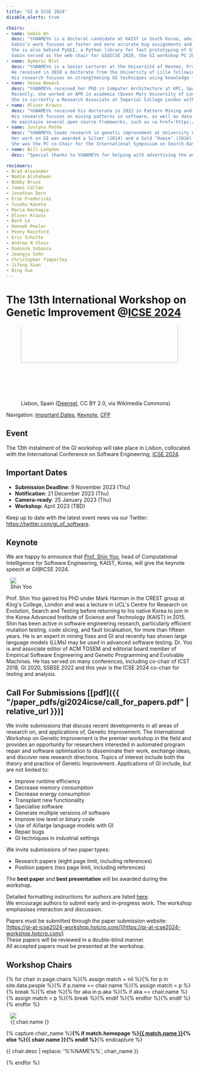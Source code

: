 ```yaml
---
title: "GI @ ICSE 2024"
disable_alerts: true

chairs:
- name: Gabin An
  desc: "%%NAME%% is a doctoral candidate at KAIST in South Korea, advised by Prof. Shin Yoo.
  Gabin’s work focuses on faster and more accurate bug assignments and, in close collaboration with industry, improving test suites.
  She is also behind PyGGI, a Python library for fast prototyping of GI techniques for multiple programming languages.
  Gabin served as the web chair for GI@ICSE 2020, the GI workshop PC 2021-2022, and was a GI workshop co-chair in 2023."
- name: Aymeric Blot
  desc: "%%NAME%% is a Senior Lecturer at the Université of Rennes, France.
  He received in 2018 a doctorate from the University of Lille following work on automated algorithm design for multi-objective combinatorial optimisation, before moving to University College London to work on software specialisation using GI.
  His research focuses on strengthening GI techniques using knowledge from automated machine learning, algorithm configuration, and evolutionary computation."
- name: Vesna Nowack
  desc: "%%NAME%% received her PhD in Computer Architecture at UPC, Spain (2016).
  Recently, she worked on APR in academia (Queen Mary University of London, Lancaster University) and industry (Bloomberg).
  She is currently a Research Associate at Imperial College London with a focus on human-in-the-loop ML systems."
- name: Oliver Krauss
  desc: "%%NAME%% received his doctorate in 2022 in Pattern Mining and Genetic Improvement in Compilers and Interpeters.
  His research focuses on mining patterns in software, as well as data, to improve runtime performance and energy consumption.
  He maintains several open source frameworks, such as <a href='https://amaru.dev'>Amaru</a>)."
- name: Justyna Petke
  desc: "%%NAME%% leads research in genetic improvement at University College London.
  Her work on GI was awarded a Silver (2014) and a Gold ’Humie’ (2016) and an ACM SIGSOFT Distinguished Paper Award at ISSTA 2015.
  She was the PC co-Chair for the International Symposium on Search-Based Software Engineering in 2017, has organised 8 GI workshops and serves on the editorial boards of 5 journals."
- name: Bill Langdon
  desc: "Special thanks to %%NAME%% for helping with advertising the workshop."

reviewers:
- Brad Alexander
- Nadia Alshahwan
- Bobby Bruce
- James Callan
- Jonathan Dorn
- Erik Fredericks
- Yusaku Kaneta
- Maria Kechagia
- Oliver Krauss
- Bach Le
- Hannah Peeler
- Penny Rainford
- Eric Schulte
- Andrew N Sloss
- Dominik Sobania
- Jeongju Sohn
- Christopher Timperley
- Jifeng Xuan
- Bing Xue
---
```


# The 13th International Workshop on Genetic Improvement @[ICSE 2024](https://conf.researchr.org/home/icse-2024)


<figure class="figure">
  <div style="height: 200px; overflow: hidden;">
    <img class="figure-img img-fluid" src="https://upload.wikimedia.org/wikipedia/commons/4/41/Lisbon_%2836831596786%29_%28cropped%29.jpg" style="width: 100%; margin-top: -100px;">
  </div>
  <figcaption class="figure-caption text-right">Lisbon, Spain (<a href="https://www.flickr.com/people/158619309@N03">Deensel</a>, CC BY 2.0, via Wikimedia Commons)</figcaption>
</figure>

Navigation: [Important Dates](#important-dates), [Keynote](#keynote), [CFP](#CFP)


## Event

The 13th instalment of the GI workshop will take place in Lisbon, collocated with the International Conference on Software Engineering, [ICSE 2024](https://conf.researchr.org/home/icse-2024).


## Important Dates

- **Submission Deadline**: 9 November 2023 (Thu)
- **Notification**: 21 December 2023 (Thu)
- **Camera-ready**: 25 January 2023 (Thu)
- **Workshop**: April 2023 (TBD)

Keep up to date with the latest event news via our Twitter: <https://twitter.com/gi_of_software>.


## Keynote

We are happy to announce that [Prof. Shin Yoo](https://coinse.kaist.ac.kr/members/shin.yoo/), head of Computational Intelligence for Software Engineering, KAIST, Korea, will give the keynote speech at GI@ICSE 2024.

<figure class="figure float-right" style="margin: auto 0.8em;">
  <img class="figure-img rounded img-thumbnail" style="max-width: 200px; max-height: 200px;" src="{{ "/profile_images/shin_yoo.jpg" | relative_url }}" onerror="this.onerror=null; this.src='{{ "/profile_images/blank.jpg" | relative_url }}'" />
  <figcaption class="figure-caption text-right">Shin Yoo</figcaption>
</figure>

Prof. Shin Yoo gained his PhD under Mark Harman in the CREST group at King's College, London and was a lecture in UCL's Centre for Research on Evolution, Search and Testing before returning to his native Korea to join in the Korea Advanced Institute of Science and Technology (KAIST) in 2015.
Shin has been active in software engineering research, particularly efficient mutation testing, code slicing, and fault localisation, for more than fifteen years.
He is an expert in mining fixes and GI and recently has shown large language models (LLMs) may be used in advanced software testing.
Dr. Yoo is and associate editor of ACM TOSEM and editorial board member of Empirical Software Engineering and Genetic Programming and Evolvable Machines.
He has served on many conferences, including co-chair of ICST 2018, GI 2020, SSBSE 2022 and this year is the ICSE 2024 co-chair for testing and analysis.


## <a name="CFP"></a> Call For Submissions [[pdf]({{ "/paper_pdfs/gi2024icse/call_for_papers.pdf" | relative_url }})]

We invite submissions that discuss recent developments in all areas of research on, and applications of, Genetic Improvement.
The International Workshop on Genetic Improvement is the premier workshop in the field and provides an opportunity for researchers interested in automated program repair and software optimisation to disseminate their work, exchange ideas, and discover new research directions.
Topics of interest include both the theory and practice of Genetic Improvement. Applications of GI include, but are not limited to:
- Improve runtime efficiency
- Decrease memory consumption
- Decrease energy consumption
- Transplant new functionality
- Specialise software
- Generate multiple versions of software
- Improve low level or binary code
- Use of AI/large language models with GI
- Repair bugs
- GI techniques in industrial settings

We invite submissions of two paper types:
- Research papers (eight page limit, including references)
- Position papers (two page limit, including references)

The **<i class="fas fa-award"></i> best paper** and **<i class="fas fa-award"></i> best presentation** will be awarded during the workshop.

Detailed formatting instructions for authors are listed [here](https://conf.researchr.org/track/icse-2024/icse-2024-research-track#submission-process).  
We encourage authors to submit early and in-progress work.
The workshop emphasises interaction and discussion.

Papers must be submitted through the paper submission website: [https://gi-at-icse2024-workshop.hotcrp.com/](https://gi-at-icse2024-workshop.hotcrp.com/)  
These papers will be reviewed in a double-blind manner.  
All accepted papers must be presented at the workshop.


## <a name="chairs"></a> Workshop Chairs

{% for chair in page.chairs %}{% assign match = nil %}{% for p in site.data.people %}{% if p.name == chair.name %}{% assign match = p %}{% break %}{% else %}{% for aka in p.aka %}{% if aka == chair.name %}{% assign match = p %}{% break %}{% endif %}{% endfor %}{% endif %}{% endfor %}
<figure class="figure float-left" style="width:150px; margin: auto 0.8em;">
  <div class="float-right">
    <img class="figure-img rounded img-thumbnail" style="max-width: 150px; max-height: 150px;" src="{{ match.img | relative_url }}" onerror="this.onerror=null; this.src='{{ "/profile_images/blank.jpg" | relative_url }}'">
    <figcaption class="figure-caption text-right">{{ chair.name }}</figcaption>
  </div>
</figure>

{% capture chair_name %}<b>{% if match.homepage %}<a href="{{ match.homepage }}">{{ match.name }}</a>{% else %}{{ chair.name }}{% endif %}</b>{% endcapture %}
<p class="clearfix">
  {{ chair.desc | replace: '%%NAME%%', chair_name }}
</p>
{% endfor %}
